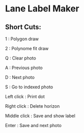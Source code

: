 # Lane Label Maker
 
## Short Cuts:
1 : Polygon draw

2 : Polynome fit draw

Q : Clear photo

A : Previous photo

D : Next photo

S : Go to indexed photo

Left click : Print dot

Right click : Delete horizon

Middle click : Save and show label

Enter : Save and next photo

